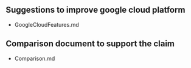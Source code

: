 ## Suggestions to improve google cloud platform 
- GoogleCloudFeatures.md

## Comparison document to support the claim
- Comparison.md
